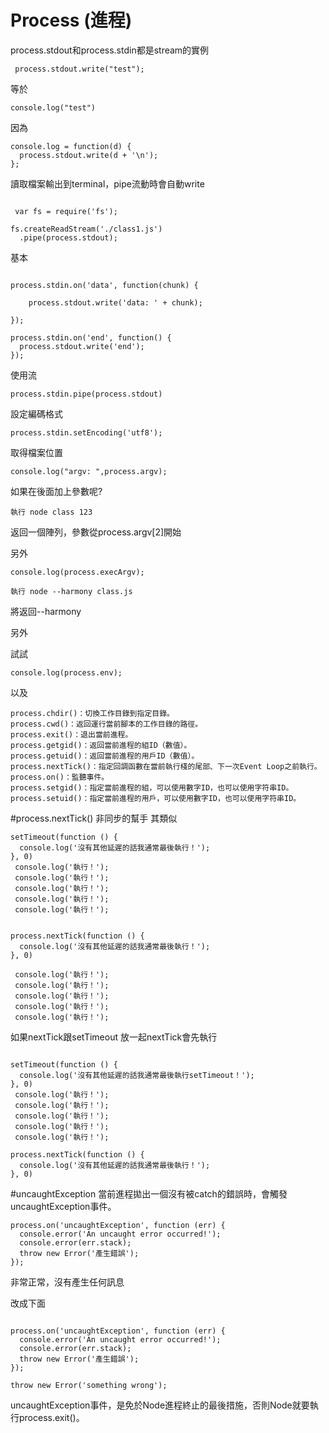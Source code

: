 # Process (進程)

process.stdout和process.stdin都是stream的實例

```
 process.stdout.write("test");

```
等於
```
console.log("test")
```
因為

```
console.log = function(d) {
  process.stdout.write(d + '\n');
};
```
讀取檔案輸出到terminal，pipe流動時會自動write
```

 var fs = require('fs');

fs.createReadStream('./class1.js')
  .pipe(process.stdout);

```

基本
```

process.stdin.on('data', function(chunk) {

    process.stdout.write('data: ' + chunk);
  
});

process.stdin.on('end', function() {
  process.stdout.write('end');
});
```

使用流
```
process.stdin.pipe(process.stdout)
```

設定編碼格式
```
process.stdin.setEncoding('utf8');
```

取得檔案位置
```
console.log("argv: ",process.argv);
```
如果在後面加上參數呢?
```
執行 node class 123
```
返回一個陣列，參數從process.argv[2]開始


另外

```
console.log(process.execArgv);
```

```
執行 node --harmony class.js
```
將返回--harmony

另外

試試

```
console.log(process.env);
```
以及
```
process.chdir()：切換工作目錄到指定目錄。
process.cwd()：返回運行當前腳本的工作目錄的路徑。
process.exit()：退出當前進程。
process.getgid()：返回當前進程的組ID（數值）。
process.getuid()：返回當前進程的用戶ID（數值）。
process.nextTick()：指定回調函數在當前執行棧的尾部、下一次Event Loop之前執行。
process.on()：監聽事件。
process.setgid()：指定當前進程的組，可以使用數字ID，也可以使用字符串ID。
process.setuid()：指定當前進程的用戶，可以使用數字ID，也可以使用字符串ID。
```
#process.nextTick()
非同步的幫手
其類似
```
setTimeout(function () {
  console.log('沒有其他延遲的話我通常最後執行！');
}, 0)
 console.log('執行！');
 console.log('執行！');
 console.log('執行！');
 console.log('執行！');
 console.log('執行！');
```
```

process.nextTick(function () {
  console.log('沒有其他延遲的話我通常最後執行！');
}, 0)

 console.log('執行！');
 console.log('執行！');
 console.log('執行！');
 console.log('執行！');
 console.log('執行！');

```
如果nextTick跟setTimeout 放一起nextTick會先執行
```

setTimeout(function () {
  console.log('沒有其他延遲的話我通常最後執行setTimeout！');
}, 0)
 console.log('執行！');
 console.log('執行！');
 console.log('執行！');
 console.log('執行！');
 console.log('執行！');

process.nextTick(function () {
  console.log('沒有其他延遲的話我通常最後執行！');
}, 0)
```
#uncaughtException
當前進程拋出一個沒有被catch的錯誤時，會觸發uncaughtException事件。

```
process.on('uncaughtException', function (err) {
  console.error('An uncaught error occurred!');
  console.error(err.stack);
  throw new Error('產生錯誤');
});
```
非常正常，沒有產生任何訊息


改成下面
```

process.on('uncaughtException', function (err) {
  console.error('An uncaught error occurred!');
  console.error(err.stack);
  throw new Error('產生錯誤');
});

throw new Error('something wrong'); 

```
uncaughtException事件，是免於Node進程終止的最後措施，否則Node就要執行process.exit()。